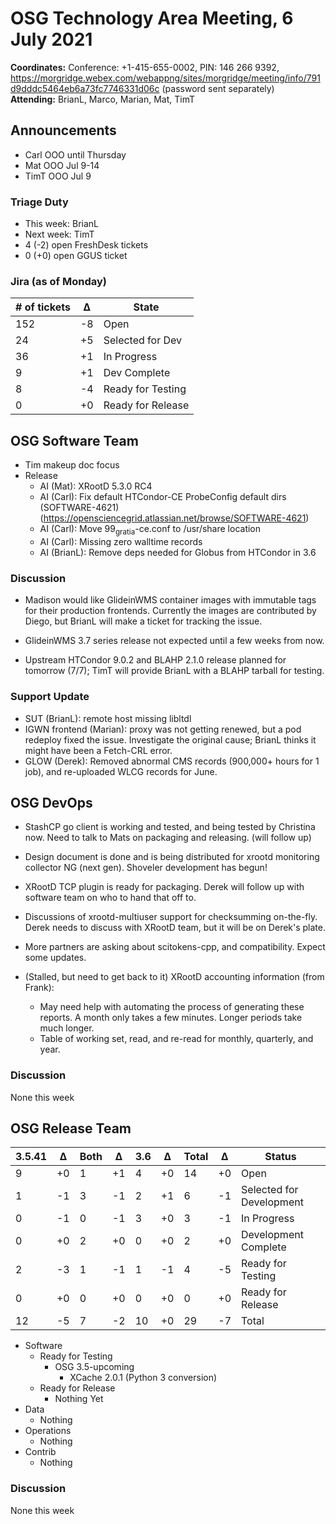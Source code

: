 # OSG Technology Area Meeting,  6 July 2021

**Coordinates:** Conference: +1-415-655-0002, PIN: 146 266 9392, <https://morgridge.webex.com/webappng/sites/morgridge/meeting/info/791d9dddc5464eb6a73fc7746331d06c> (password sent separately)  
**Attending:**   BrianL, Marco, Marian, Mat, TimT


## Announcements

-   Carl OOO until Thursday
-   Mat OOO Jul 9-14
-   TimT OOO Jul 9


### Triage Duty

-   This week: BrianL
-   Next week: TimT
-   4 (-2) open FreshDesk tickets
-   0 (+0) open GGUS ticket


### Jira (as of Monday)

| # of tickets | &Delta; | State             |
|------------ |------- |----------------- |
| 152          | -8      | Open              |
| 24           | +5      | Selected for Dev  |
| 36           | +1      | In Progress       |
| 9            | +1      | Dev Complete      |
| 8            | -4      | Ready for Testing |
| 0            | +0      | Ready for Release |


## OSG Software Team

-   Tim makeup doc focus
-   Release  
    -   AI (Mat): XRootD 5.3.0 RC4
    -   AI (Carl): Fix default HTCondor-CE ProbeConfig default dirs (SOFTWARE-4621) (<https://opensciencegrid.atlassian.net/browse/SOFTWARE-4621>)
    -   AI (Carl): Move 99<sub>gratia</sub>-ce.conf to /usr/share location
    -   AI (Carl): Missing zero walltime records
    -   AI (BrianL): Remove deps needed for Globus from HTCondor in 3.6


### Discussion

-   Madison would like GlideinWMS container images with immutable tags for their production frontends.
    Currently the images are contributed by Diego, but BrianL will make a ticket for tracking the issue.

-   GlideinWMS 3.7 series release not expected until a few weeks from now.

-   Upstream HTCondor 9.0.2 and BLAHP 2.1.0 release planned for tomorrow (7/7);
    TimT will provide BrianL with a BLAHP tarball for testing.


### Support Update

-   SUT (BrianL): remote host missing libltdl
-   IGWN frontend (Marian): proxy was not getting renewed, but a pod redeploy fixed the issue.
    Investigate the original cause; BrianL thinks it might have been a Fetch-CRL error.
-   GLOW (Derek): Removed abnormal CMS records (900,000+ hours for 1 job), and re-uploaded WLCG records for June.


## OSG DevOps

-   StashCP go client is working and tested, and being tested by Christina now. Need to talk to Mats on packaging and releasing. (will follow up)
-   Design document is done and is being distributed for xrootd monitoring collector NG (next gen).  Shoveler development has begun!
-   XRootD TCP plugin is ready for packaging.  Derek will follow up with software team on who to hand that off to.
-   Discussions of xrootd-multiuser support for checksumming on-the-fly.  Derek needs to discuss with XRootD team, but it will be on Derek's plate.
-   More partners are asking about scitokens-cpp, and compatibility.  Expect some updates.

-   (Stalled, but need to get back to it) XRootD accounting information (from Frank):  
    -   May need help with automating the process of generating these reports.  A month only takes a few minutes.  Longer periods take much longer.
    -   Table of working set, read, and re-read for monthly, quarterly, and year.


### Discussion

None this week  


## OSG Release Team

| 3.5.41 | &Delta; | Both | &Delta; | 3.6 | &Delta; | Total | &Delta; | Status                   |
| ------ | ------- | ---- | ------- | --- | ------- | ----- | ------- | ------------------------ |
| 9      | +0      | 1    | +1      | 4   | +0      | 14    | +0      | Open                     |
| 1      | -1      | 3    | -1      | 2   | +1      | 6     | -1      | Selected for Development |
| 0      | -1      | 0    | -1      | 3   | +0      | 3     | -1      | In Progress              |
| 0      | +0      | 2    | +0      | 0   | +0      | 2     | +0      | Development Complete     |
| 2      | -3      | 1    | -1      | 1   | -1      | 4     | -5      | Ready for Testing        |
| 0      | +0      | 0    | +0      | 0   | +0      | 0     | +0      | Ready for Release        |
| 12     | -5      | 7    | -2      | 10  | +0      | 29    | -7      | Total                    |

-   Software  
    -   Ready for Testing  
        -   OSG 3.5-upcoming  
            -   XCache 2.0.1 (Python 3 conversion)
    -   Ready for Release  
        -   Nothing Yet
-   Data  
    -   Nothing
-   Operations  
    -   Nothing
-   Contrib  
    -   Nothing


### Discussion

None this week
